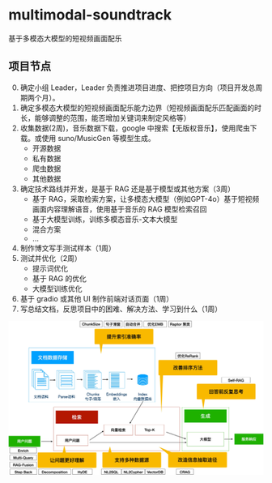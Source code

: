 # multimodal-soundtrack
基于多模态大模型的短视频画面配乐

## 项目节点
0. 确定小组 Leader，Leader 负责推进项目进度、把控项目方向（项目开发总周期两个月）。
1. 确定多模态大模型的短视频画面配乐能力边界（短视频画面配乐匹配画面的时长，能够调整的范围，能否增加关键词来制定风格等）
2. 收集数据(2周)，音乐数据下载，google 中搜索【无版权音乐】，使用爬虫下载。或使用 suno/MusicGen 等模型生成。
   - 开源数据
   - 私有数据
   - 爬虫数据
   - 其他数据
3. 确定技术路线并开发，是基于 RAG 还是基于模型或其他方案（3周）
   - 基于 RAG，采取检索方案，让多模态大模型（例如GPT-4o）基于短视频画面内容理解语音，使用基于音乐的 RAG 模型检索召回
   - 基于大模型训练，训练多模态音乐-文本大模型
   - 混合方案
   - ...
4. 制作博文写手测试样本（1周）
5. 测试并优化（2周）
   - 提示词优化
   - 基于 RAG 的优化
   - 大模型训练优化
6. 基于 gradio 或其他 UI 制作前端对话页面（1周）
7. 写总结文档，反思项目中的困难、解决方法、学习到什么（1周）
   
![RAG 改进思路](./rag-conclusion.jpg)
